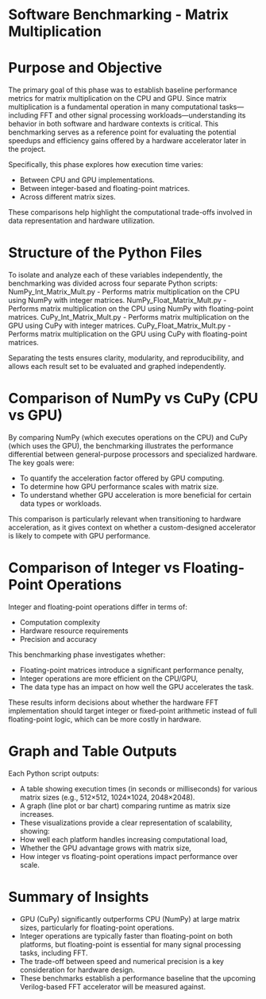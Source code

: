 # Software Benchmarking - Matrix Multiplication
# Purpose and Objective
The primary goal of this phase was to establish baseline performance metrics for matrix multiplication on the CPU and GPU. Since matrix multiplication is a fundamental operation in many computational tasks—including FFT and other signal processing workloads—understanding its behavior in both software and hardware contexts is critical. This benchmarking serves as a reference point for evaluating the potential speedups and efficiency gains offered by a hardware accelerator later in the project.

Specifically, this phase explores how execution time varies:
- Between CPU and GPU implementations. 
- Between integer-based and floating-point matrices. 
- Across different matrix sizes.

These comparisons help highlight the computational trade-offs involved in data representation and hardware utilization.

# Structure of the Python Files
To isolate and analyze each of these variables independently, the benchmarking was divided across four separate Python scripts:
NumPy_Int_Matrix_Mult.py    -    Performs matrix multiplication on the CPU using NumPy with integer matrices.
NumPy_Float_Matrix_Mult.py    -    Performs matrix multiplication on the CPU using NumPy with floating-point matrices.
CuPy_Int_Matrix_Mult.py    -    Performs matrix multiplication on the GPU using CuPy with integer matrices.
CuPy_Float_Matrix_Mult.py    -    Performs matrix multiplication on the GPU using CuPy with floating-point matrices.

Separating the tests ensures clarity, modularity, and reproducibility, and allows each result set to be evaluated and graphed independently.

# Comparison of NumPy vs CuPy (CPU vs GPU)
By comparing NumPy (which executes operations on the CPU) and CuPy (which uses the GPU), the benchmarking illustrates the performance differential between general-purpose processors and specialized hardware. The key goals were:
- To quantify the acceleration factor offered by GPU computing.
- To determine how GPU performance scales with matrix size.
- To understand whether GPU acceleration is more beneficial for certain data types or workloads.

This comparison is particularly relevant when transitioning to hardware acceleration, as it gives context on whether a custom-designed accelerator is likely to compete with GPU performance.

# Comparison of Integer vs Floating-Point Operations 
Integer and floating-point operations differ in terms of:
- Computation complexity
- Hardware resource requirements
- Precision and accuracy

This benchmarking phase investigates whether:
- Floating-point matrices introduce a significant performance penalty,
- Integer operations are more efficient on the CPU/GPU,
- The data type has an impact on how well the GPU accelerates the task.

These results inform decisions about whether the hardware FFT implementation should target integer or fixed-point arithmetic instead of full floating-point logic, which can be more costly in hardware.

# Graph and Table Outputs
Each Python script outputs:
- A table showing execution times (in seconds or milliseconds) for various matrix sizes (e.g., 512×512, 1024×1024, 2048×2048).
- A graph (line plot or bar chart) comparing runtime as matrix size increases.
- These visualizations provide a clear representation of scalability, showing:
- How well each platform handles increasing computational load,
- Whether the GPU advantage grows with matrix size,
- How integer vs floating-point operations impact performance over scale.

# Summary of Insights
- GPU (CuPy) significantly outperforms CPU (NumPy) at large matrix sizes, particularly for floating-point operations.
- Integer operations are typically faster than floating-point on both platforms, but floating-point is essential for many signal processing tasks, including FFT.
- The trade-off between speed and numerical precision is a key consideration for hardware design.
- These benchmarks establish a performance baseline that the upcoming Verilog-based FFT accelerator will be measured against.
